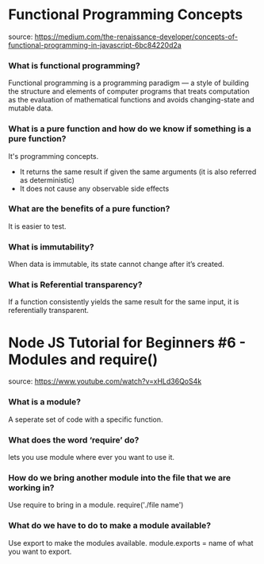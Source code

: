 # Functional Programming Concepts

source: https://medium.com/the-renaissance-developer/concepts-of-functional-programming-in-javascript-6bc84220d2a 

### What is functional programming?

Functional programming is a programming paradigm — a style of building the structure and elements of computer programs that treats computation as the evaluation of mathematical functions and avoids changing-state and mutable data.

### What is a pure function and how do we know if something is a pure function?

It's programming concepts.
 - It returns the same result if given the same arguments (it is also referred as deterministic)
 - It does not cause any observable side effects


### What are the benefits of a pure function?

It is easier to test.

### What is immutability?

When data is immutable, its state cannot change after it’s created.

### What is Referential transparency?

If a function consistently yields the same result for the same input, it is referentially transparent.


# Node JS Tutorial for Beginners #6 - Modules and require()

source: https://www.youtube.com/watch?v=xHLd36QoS4k

### What is a module?

A seperate set of code with a specific function.

### What does the word ‘require’ do?

lets you use module where ever you want to use it.

### How do we bring another module into the file that we are working in?
 
Use require to bring in a module.
require('./file name')  

### What do we have to do to make a module available?

Use export to make the modules available.
module.exports = name of what you want to export.
